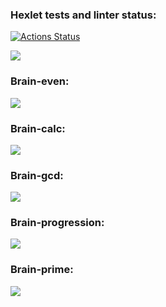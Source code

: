 ### Hexlet tests and linter status:
[![Actions Status](https://github.com/Noboribetsu/python-project-lvl1/workflows/hexlet-check/badge.svg)](https://github.com/Noboribetsu/python-project-lvl1/actions)

<a href="https://codeclimate.com/github/Noboribetsu/python-project-lvl1/maintainability"><img src="https://api.codeclimate.com/v1/badges/a856c4b312a249839368/maintainability" /></a>

### Brain-even:
<a href="https://asciinema.org/a/502110" target="_blank"><img src="https://asciinema.org/a/502110.svg" /></a>

### Brain-calc:
<a href="https://asciinema.org/a/8sZUJnYWc28NJfmX4MIMDmWH9" target="_blank"><img src="https://asciinema.org/a/8sZUJnYWc28NJfmX4MIMDmWH9.svg" /></a>

### Brain-gcd:
<a href="https://asciinema.org/a/lWO8x2Pe3DEIug2Oyjvau6FBG" target="_blank"><img src="https://asciinema.org/a/lWO8x2Pe3DEIug2Oyjvau6FBG.svg" /></a>

### Brain-progression:
<a href="https://asciinema.org/a/ArLpMpR4qfcd8lQcorf24zmOP" target="_blank"><img src="https://asciinema.org/a/ArLpMpR4qfcd8lQcorf24zmOP.svg" /></a>

### Brain-prime:
<a href="https://asciinema.org/a/57lYlrRfzxy5kbtc1mnHDkizd" target="_blank"><img src="https://asciinema.org/a/57lYlrRfzxy5kbtc1mnHDkizd.svg" /></a>

